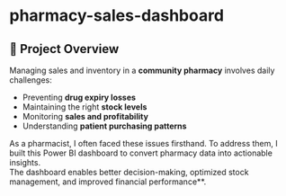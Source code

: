 # pharmacy-sales-dashboard

## 📌 Project Overview
Managing sales and inventory in a **community pharmacy** involves daily challenges:  
- Preventing **drug expiry losses**  
- Maintaining the right **stock levels**  
- Monitoring **sales and profitability**  
- Understanding **patient purchasing patterns**  

As a pharmacist, I often faced these issues firsthand. To address them, I built this Power BI dashboard to convert pharmacy data into actionable insights.  
The dashboard enables better decision-making, optimized stock management, and improved financial performance**.
